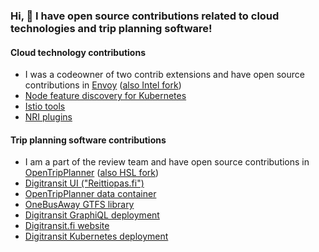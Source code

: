 ### Hi, 👋 I have open source contributions related to cloud technologies and trip planning software!

#### Cloud technology contributions
- I was a codeowner of two contrib extensions and have open source contributions in [Envoy](https://github.com/envoyproxy/envoy) ([also Intel fork](https://github.com/intel/envoy))
- [Node feature discovery for Kubernetes](https://github.com/kubernetes-sigs/node-feature-discovery)
- [Istio tools](https://github.com/istio/tools)
- [NRI plugins](https://github.com/containers/nri-plugins)

#### Trip planning software contributions
- I am a part of the review team and have open source contributions in [OpenTripPlanner](https://github.com/opentripplanner/OpenTripPlanner) ([also HSL fork](https://github.com/HSLdevcom/OpenTripPlanner))
- [Digitransit UI ("Reittiopas.fi")](https://github.com/HSLdevcom/digitransit-ui)
- [OpenTripPlanner data container](https://github.com/HSLdevcom/OpenTripPlanner-data-container)
- [OneBusAway GTFS library](https://github.com/OneBusAway/onebusaway-gtfs-modules)
- [Digitransit GraphiQL deployment](https://github.com/HSLdevcom/graphiql-deployment)
- [Digitransit.fi website](https://github.com/HSLdevcom/digitransit-site)
- [Digitransit Kubernetes deployment](https://github.com/HSLdevcom/digitransit-kubernetes-deploy)
<!--
**VillePihlava/VillePihlava** is a ✨ _special_ ✨ repository because its `README.md` (this file) appears on your GitHub profile.

Here are some ideas to get you started:

- 🔭 I’m currently working on ...
- 🌱 I’m currently learning ...
- 👯 I’m looking to collaborate on ...
- 🤔 I’m looking for help with ...
- 💬 Ask me about ...
- 📫 How to reach me: ...
- 😄 Pronouns: ...
- ⚡ Fun fact: ...
-->
